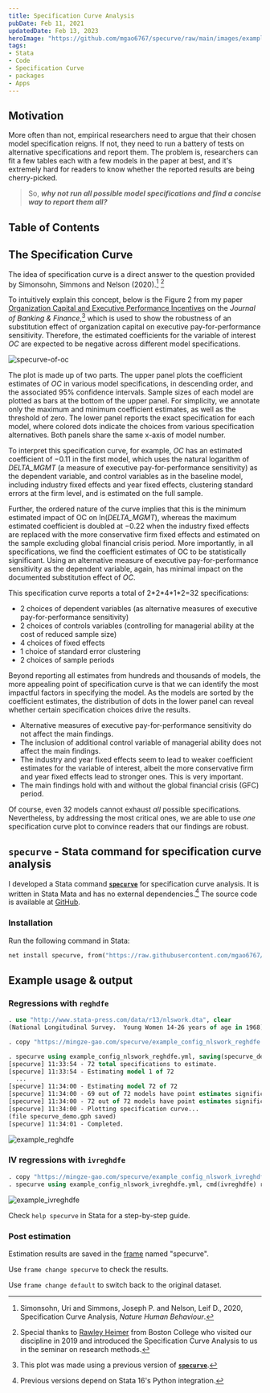 ```yaml
---
title: Specification Curve Analysis
pubDate: Feb 11, 2021
updatedDate: Feb 13, 2023
heroImage: "https://github.com/mgao6767/specurve/raw/main/images/example1.png"
tags:
- Stata
- Code
- Specification Curve
- packages
- Apps
---
```


## Motivation

More often than not, empirical researchers need to argue that their chosen model specification reigns. If not, they need to run a battery of tests on alternative specifications and report them. The problem is, researchers can fit a few tables each with a few models in the paper at best, and it's extremely hard for readers to know whether the reported results are being cherry-picked.

> So, **_why not run all possible model specifications and find a concise way to report them all?_**

## Table of Contents

## The Specification Curve

The idea of specification curve is a direct answer to the question provided by Simonsohn, Simmons and Nelson (2020).[^1] [^2]

To intuitively explain this concept, below is the Figure 2 from my paper [Organization Capital and Executive Performance Incentives](https://papers.ssrn.com/sol3/papers.cfm?abstract_id=3734710) on the _Journal of Banking & Finance_,[^3] which is used to show the robustness of an substitution effect of organization capital on executive pay-for-performance sensitivity. Therefore, the estimated coefficients for the variable of interest _OC_ are expected to be negative across different model specifications.

![specurve-of-oc](/images/specification-curve-of-oc.jpg)

The plot is made up of two parts. The upper panel plots the coefficient estimates of _OC_ in various model specifications, in descending order, and the associated 95% confidence intervals. Sample sizes of each model are plotted as bars at the bottom of the upper panel. For simplicity, we annotate only the maximum and minimum coefficient estimates, as well as the threshold of zero. The lower panel reports the exact specification for each model, where colored dots indicate the choices from various specification alternatives. Both panels share the same x-axis of model number.

To interpret this specification curve, for example, _OC_ has an estimated coefficient of −0.11 in the first model, which uses the natural logarithm of _DELTA_MGMT_ (a measure of executive pay-for-performance sensitivity) as the dependent variable, and control variables as in the baseline model, including industry fixed effects and year fixed effects, clustering standard errors at the firm level, and is estimated on the full sample.

Further, the ordered nature of the curve implies that this is the minimum estimated impact of OC on ln(_DELTA_MGMT_), whereas the maximum estimated coefficient is doubled at −0.22 when the industry fixed effects are replaced with the more conservative firm fixed effects and estimated on the sample excluding global financial crisis period. More importantly, in all specifications, we find the coefficient estimates of OC to be statistically significant. Using an alternative measure of executive pay-for-performance sensitivity as the dependent variable, again, has minimal impact on the documented substitution effect of _OC_.

This specification curve reports a total of 2\*2\*4\*1\*2=32 specifications:

- 2 choices of dependent variables (as alternative measures of executive pay-for-performance sensitivity)
- 2 choices of controls variables (controlling for managerial ability at the cost of reduced sample size)
- 4 choices of fixed effects
- 1 choice of standard error clustering
- 2 choices of sample periods

Beyond reporting all estimates from hundreds and thousands of models, the more appealing point of specification curve is that we can identify the most impactful factors in specifying the model. As the models are sorted by the coefficient estimates, the distribution of dots in the lower panel can reveal whether certain specification choices drive the results.

- Alternative measures of executive pay-for-performance sensitivity do not affect the main findings.
- The inclusion of additional control variable of managerial ability does not affect the main findings.
- The industry and year fixed effects seem to lead to weaker coefficient estimates for the variable of interest, albeit the more conservative firm and year fixed effects lead to stronger ones. This is very important.
- The main findings hold with and without the global financial crisis (GFC) period.

Of course, even 32 models cannot exhaust _all_ possible specifications. Nevertheless, by addressing the most critical ones, we are able to use _one_ specification curve plot to convince readers that our findings are robust.

## `specurve` - Stata command for specification curve analysis

I developed a Stata command [**`specurve`**](https://github.com/mgao6767/specurve) for specification curve analysis. It is written in Stata Mata and has no external dependencies.[^4] The source code is available at [GitHub](https://github.com/mgao6767/specurve).

### Installation

Run the following command in Stata:

```stata
net install specurve, from("https://raw.githubusercontent.com/mgao6767/specurve/master") replace
```

## Example usage & output

### Regressions with `reghdfe`

```stata
. use "http://www.stata-press.com/data/r13/nlswork.dta", clear
(National Longitudinal Survey.  Young Women 14-26 years of age in 1968)

. copy "https://mingze-gao.com/specurve/example_config_nlswork_reghdfe.yml" ., replace

. specurve using example_config_nlswork_reghdfe.yml, saving(specurve_demo)
[specurve] 11:33:54 - 72 total specifications to estimate.
[specurve] 11:33:54 - Estimating model 1 of 72
  ...
[specurve] 11:34:00 - Estimating model 72 of 72
[specurve] 11:34:00 - 69 out of 72 models have point estimates significant at 1% level.
[specurve] 11:34:00 - 72 out of 72 models have point estimates significant at 5% level.
[specurve] 11:34:00 - Plotting specification curve...
(file specurve_demo.gph saved)
[specurve] 11:34:01 - Completed.
```

![example_reghdfe](https://github.com/mgao6767/specurve/raw/main/images/example_reghdfe.png)

### IV regressions with `ivreghdfe`

```stata
. copy "https://mingze-gao.com/specurve/example_config_nlswork_ivreghdfe.yml" ., replace
. specurve using example_config_nlswork_ivreghdfe.yml, cmd(ivreghdfe) rounding(0.01) title("IV regression with ivreghdfe")
```

![example_ivreghdfe](https://github.com/mgao6767/specurve/raw/main/images/example_ivreghdfe.png)

Check `help specurve` in Stata for a step-by-step guide.

### Post estimation

Estimation results are saved in the [frame](https://www.stata.com/manuals/dframesintro.pdf) named "specurve".

Use `frame change specurve` to check the results.

Use `frame change default` to switch back to the original dataset.


[^1]: Simonsohn, Uri and Simmons, Joseph P. and Nelson, Leif D., 2020, Specification Curve Analysis, _Nature Human Behaviour_.
[^2]: Special thanks to [Rawley Heimer](https://www.bc.edu/bc-web/schools/carroll-school/faculty-research/faculty-directory/rawley-heimer.html) from Boston College who visited our discipline in 2019 and introduced the Specification Curve Analysis to us in the seminar on research methods.
[^3]: This plot was made using a previous version of [**`specurve`**](https://github.com/mgao6767/specurve).
[^4]: Previous versions depend on Stata 16's Python integration.
